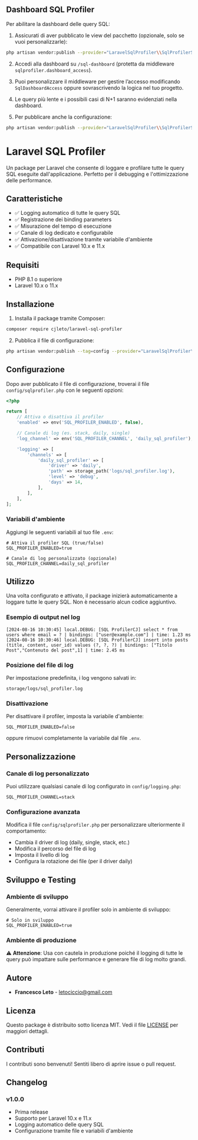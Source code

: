 ## Dashboard SQL Profiler

Per abilitare la dashboard delle query SQL:

1. Assicurati di aver pubblicato le view del pacchetto (opzionale, solo se vuoi personalizzarle):

```bash
php artisan vendor:publish --provider="LaravelSqlProfiler\\SqlProfilerServiceProvider" --tag=views
```

2. Accedi alla dashboard su `/sql-dashboard` (protetta da middleware `sqlprofiler.dashboard_access`).

3. Puoi personalizzare il middleware per gestire l’accesso modificando `SqlDashboardAccess` oppure sovrascrivendo la logica nel tuo progetto.

4. Le query più lente e i possibili casi di N+1 saranno evidenziati nella dashboard.

5. Per pubblicare anche la configurazione:

```bash
php artisan vendor:publish --provider="LaravelSqlProfiler\\SqlProfilerServiceProvider" --tag=config
```
# Laravel SQL Profiler

Un package per Laravel che consente di loggare e profilare tutte le query SQL eseguite dall'applicazione. Perfetto per il debugging e l'ottimizzazione delle performance.

## Caratteristiche

- ✅ Logging automatico di tutte le query SQL
- ✅ Registrazione dei binding parameters
- ✅ Misurazione del tempo di esecuzione
- ✅ Canale di log dedicato e configurabile
- ✅ Attivazione/disattivazione tramite variabile d'ambiente
- ✅ Compatibile con Laravel 10.x e 11.x

## Requisiti

- PHP 8.1 o superiore
- Laravel 10.x o 11.x

## Installazione

1. Installa il package tramite Composer:

```bash
composer require cjleto/laravel-sql-profiler
```

2. Pubblica il file di configurazione:

```bash
php artisan vendor:publish --tag=config --provider="LaravelSqlProfiler\SqlProfilerServiceProvider"
```

## Configurazione

Dopo aver pubblicato il file di configurazione, troverai il file `config/sqlprofiler.php` con le seguenti opzioni:

```php
<?php

return [
    // Attiva o disattiva il profiler
    'enabled' => env('SQL_PROFILER_ENABLED', false),

    // Canale di log (es. stack, daily, single)
    'log_channel' => env('SQL_PROFILER_CHANNEL', 'daily_sql_profiler'),

    'logging' => [
        'channels' => [
            'daily_sql_profiler' => [
                'driver' => 'daily',
                'path' => storage_path('logs/sql_profiler.log'),
                'level' => 'debug',
                'days' => 14,
            ],
        ],
    ],
];
```

### Variabili d'ambiente

Aggiungi le seguenti variabili al tuo file `.env`:

```env
# Attiva il profiler SQL (true/false)
SQL_PROFILER_ENABLED=true

# Canale di log personalizzato (opzionale)
SQL_PROFILER_CHANNEL=daily_sql_profiler
```

## Utilizzo

Una volta configurato e attivato, il package inizierà automaticamente a loggare tutte le query SQL. Non è necessario alcun codice aggiuntivo.

### Esempio di output nel log

```
[2024-08-16 10:30:45] local.DEBUG: [SQL ProfilerCJ] select * from users where email = ? | bindings: ["user@example.com"] | time: 1.23 ms
[2024-08-16 10:30:46] local.DEBUG: [SQL ProfilerCJ] insert into posts (title, content, user_id) values (?, ?, ?) | bindings: ["Titolo Post","Contenuto del post",1] | time: 2.45 ms
```

### Posizione del file di log

Per impostazione predefinita, i log vengono salvati in:
```
storage/logs/sql_profiler.log
```

### Disattivazione

Per disattivare il profiler, imposta la variabile d'ambiente:

```env
SQL_PROFILER_ENABLED=false
```

oppure rimuovi completamente la variabile dal file `.env`.

## Personalizzazione

### Canale di log personalizzato

Puoi utilizzare qualsiasi canale di log configurato in `config/logging.php`:

```env
SQL_PROFILER_CHANNEL=stack
```

### Configurazione avanzata

Modifica il file `config/sqlprofiler.php` per personalizzare ulteriormente il comportamento:

- Cambia il driver di log (daily, single, stack, etc.)
- Modifica il percorso del file di log
- Imposta il livello di log
- Configura la rotazione dei file (per il driver daily)

## Sviluppo e Testing

### Ambiente di sviluppo

Generalmente, vorrai attivare il profiler solo in ambiente di sviluppo:

```env
# Solo in sviluppo
SQL_PROFILER_ENABLED=true
```

### Ambiente di produzione

⚠️ **Attenzione**: Usa con cautela in produzione poiché il logging di tutte le query può impattare sulle performance e generare file di log molto grandi.

## Autore

- **Francesco Leto** - [letociccio@gmail.com](mailto:letociccio@gmail.com)

## Licenza

Questo package è distribuito sotto licenza MIT. Vedi il file [LICENSE](LICENSE) per maggiori dettagli.

## Contributi

I contributi sono benvenuti! Sentiti libero di aprire issue o pull request.

## Changelog

### v1.0.0
- Prima release
- Supporto per Laravel 10.x e 11.x
- Logging automatico delle query SQL
- Configurazione tramite file e variabili d'ambiente